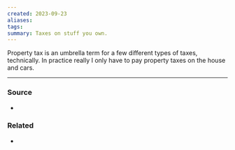 ```yaml
---
created: 2023-09-23
aliases: 
tags: 
summary: Taxes on stuff you own.
---
```

Property tax is an umbrella term for a few different types of taxes, technically. In practice really I only have to pay property taxes on the house and cars.

****
### Source
- 

### Related
- 